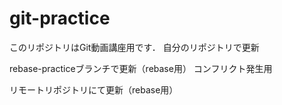 ﻿# git-practice
このリポジトリはGit動画講座用です．
自分のリポジトリで更新

rebase-practiceブランチで更新（rebase用）
コンフリクト発生用

リモートリポジトリにて更新（rebase用）
